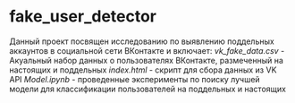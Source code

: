 # fake_user_detector

Данный проект посвящен исследованию по выявлению поддельных аккаунтов в социальной сети ВКонтакте и включает:
*vk_fake_data.csv* - Акуальный набор данных о пользователях ВКонтакте, размеченный на настоящих и поддельных
*index.html* - скрипт для сбора данных из VK API
*Model.ipynb* - проведенные эксперименты по поиску лучшей модели для классификации пользователей на поддельных и настоящих
